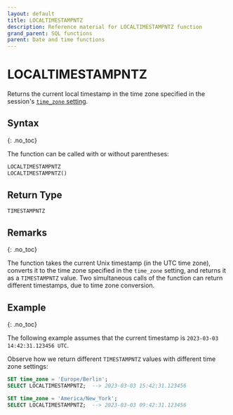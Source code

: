 ```yaml
---
layout: default
title: LOCALTIMESTAMPNTZ
description: Reference material for LOCALTIMESTAMPNTZ function
grand_parent: SQL functions
parent: Date and time functions
---
```


# LOCALTIMESTAMPNTZ

Returns the current local timestamp in the time zone specified in the session's [`time_zone` setting](../../general-reference/system-settings.md#set-time-zone).

## Syntax
{: .no_toc}


The function can be called with or without parentheses:

```sql
LOCALTIMESTAMPNTZ
LOCALTIMESTAMPNTZ()
```

## Return Type

`TIMESTAMPNTZ`

## Remarks
{: .no_toc}

The function takes the current Unix timestamp (in the UTC time zone), converts it to the time zone specified in the `time_zone` setting, and returns it as a `TIMESTAMPNTZ` value.
Two simultaneous calls of the function can return different timestamps, due to time zone conversion.


## Example
{: .no_toc}

The following example assumes that the current timestamp is `2023-03-03 14:42:31.123456 UTC`.

Observe how we return different `TIMESTAMPNTZ` values with different time zone settings:

```sql
SET time_zone = 'Europe/Berlin';
SELECT LOCALTIMESTAMPNTZ;  --> 2023-03-03 15:42:31.123456

SET time_zone = 'America/New_York';
SELECT LOCALTIMESTAMPNTZ;  --> 2023-03-03 09:42:31.123456
```

